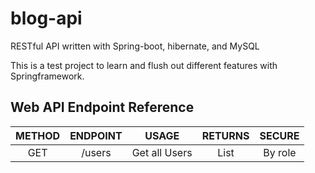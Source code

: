 # blog-api
RESTful API written with Spring-boot, hibernate, and MySQL

This is a test project to learn and flush out different features with Springframework.

## Web API Endpoint Reference
|  METHOD  | ENDPOINT          | USAGE | RETURNS | SECURE |
|:--------:|:-----------------:|:-----:|:-------:|:------:|
|   GET    | /users            | Get all Users | List<User> | By role